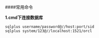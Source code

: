 ####常用命令

**1.cmd下连接数据库**
~~~
sqlplus username/password@//host:port/sid 
sqlplus system/123@//localhost:1521/orcl
~~~
